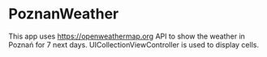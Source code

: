# PoznanWeather
This app uses https://openweathermap.org API to show the weather in Poznań for 7 next days. 
UICollectionViewController is used to display cells.
